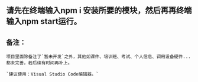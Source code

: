 <!-- # NgProject

This project was generated with [Angular CLI](https://github.com/angular/angular-cli) version 1.7.2.

## Development server

Run `ng serve` for a dev server. Navigate to `http://localhost:4200/`. The app will automatically reload if you change any of the source files.

## Code scaffolding

Run `ng generate component component-name` to generate a new component. You can also use `ng generate directive|pipe|service|class|guard|interface|enum|module`.

## Build

Run `ng build` to build the project. The build artifacts will be stored in the `dist/` directory. Use the `-prod` flag for a production build.

## Running unit tests

Run `ng test` to execute the unit tests via [Karma](https://karma-runner.github.io).

## Running end-to-end tests

Run `ng e2e` to execute the end-to-end tests via [Protractor](http://www.protractortest.org/).

## Further help

To get more help on the Angular CLI use `ng help` or go check out the [Angular CLI README](https://github.com/angular/angular-cli/blob/master/README.md). -->


## 请先在终端输入npm i 安装所要的模块，然后再再终端输入npm start运行。
## `备注：`
    项目里面除备注了`暂未开发`之外，其他如课件、培训班、考试、个人信息、调用设备硬件...都未完善，若后续有时间再补上。

    `建议使用：Visual Studio Code编辑器。`
    